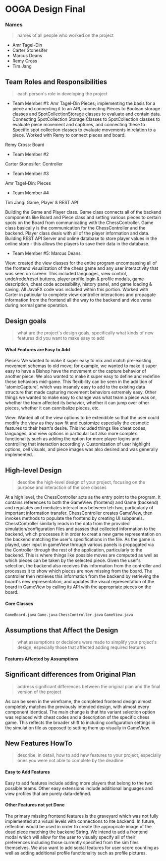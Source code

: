 # OOGA Design Final

### Names

> names of all people who worked on the project

* Amr Tagel-Din
* Carter Stonesifer
* Marcus Deans
* Remy Cross
* Tim Jang

## Team Roles and Responsibilities

> each person's role in developing the project

* Team Member #1: Amr Tagel-Din Pieces; implementing the basis for a piece and connecting it to an
  API, connecting Pieces to Boolean storage classes and SpotCollectionStorage classes to evaluate
  and contain data. Connecting SpotCollection Storage Classes to SpotCollection classes to evaluate
  piece movement and captures, and connecting these to Specific spot collection classes to evaluate
  movements in relation to a piece. Worked with Remy to connect pieces and board.

Remy Cross: Board

* Team Member #2

Carter Stonesifer: Controller

* Team Member #3

Amr Tagel-Din: Pieces

* Team Member #4

Tim Jang: Game, Player & REST API

Building the Game and Player class. Game class connects all of the backend components like Board and Piece class and setting
various pieces to certain spots on the Board from communicating with the ChessController. Game class basically is the 
communication for the ChessController and the backend. Player class deals with all of the player information and data.
Building REST API Server and online database to store player values in the online store - this allows the players to 
save their data in the database.

* Team Member #5: Marcus Deans

View: created the view classes for the entire program encompassing all of the frontend visualization
of the chess game and any user interactivity that was seen on screen. This included languages, view
control, undo/redo/reset buttons, player profile login & profile modals, game description, cheat
code accessibility, history panel, and game loading & saving. All JavaFX code was included within
this portion. Worked with Carter in paticular to complete view-controller interactions and propagate
information from the frontend all the way to the backend and vice versa during normal game
operation.

## Design goals

> what are the project's design goals, specifically what kinds of new features did you want to make easy to add

#### What Features are Easy to Add

Pieces: We wanted to make it super easy to mix and match pre-existing movement schemas to old move;
for example, we wanted to make it super easy to have a Bishop have the movement or the capture
behavior of another piece. We also wanted to make it super easy to define and redefine these
behaviors mid-game. This flexibility can be seen in the addition of 'atomicCapture', which was
insanely easy to add to the existing data structure that made capturing movement behaviors extremely
easy. Other things we wanted to make easy to change was what team a piece was on, whether the team
affected its behavior, whether it can jump over other pieces, whether it can cannibalize pieces,
etc.

View: Wanted all of the view options to be extendible so that the user could modify the view as they
saw fit and customize especially the cosmetic features to their heart's desire. This included things
like cheat codes, languages, and view options in particular but also more complex functionality such
as adding the option for more player logins and controlling that interaction accordingly.
Customization of user highlight options, cell visuals, and piece images was also desired and was
generally implemented.

## High-level Design

> describe the high-level design of your project, focusing on the purpose and interaction of the core classes

At a high level, the ChessController acts as the entry point to the program. It contains references
to both the GameView (frontend) and Game (backend) and regulates and mediates interactions between
teh two, particularly of important information transfer. ChessController creates GameView, then
invokes methods to populate the frontend by creating UI subpanels. ChessController similarly reads
in the data from the provided simulation/configuration files and passes that collected information
to the backend, which processes it in order to creat a new game representation on the backend
matching the user's specifications in the file. As the game is played, user input in gameView
through various panels is propagated via the Controller through the rest of the application,
particularly to the backend. This is where things like possible moves are computed as well as which
pieces can be taken by the selected piece. Given the user's selection, the backend also receives
this information from the controller and processes it to show which pieces are now missing from the
board. The controller then retrieves this information from the backend by retrieving the board's new
representation, and updates the visual representation of the board in GameView by calling its API
with the appropriate pieces on the board.

#### Core Classes

```GameBoard.java```
```Game.java```
```ChessController.java```
```GameView.java```

## Assumptions that Affect the Design

> what assumptions or decisions were made to simplify your project's design, especially those that affected adding required features

#### Features Affected by Assumptions

## Significant differences from Original Plan

> address significant differences between the original plan and the final version of the project

As can be seen in the wireframe, the completed frontend design almost completely matches the
previously intended design, with almost every component identical. The main change is that hte
variant selection option was replaced with cheat codes and a description of the specific chess game.
This reflects the broader shift to including configuration settings in the simulation file as
opposed to setting them up visually in GameView.

## New Features HowTo

> describe, in detail, how to add new features to your project, especially ones you were not able to complete by the deadline

#### Easy to Add Features

Easy to add features include adding more players that belong to the two possible teams. Other easy
extensions include additional languages and view profiles that are purely data-defined.

#### Other Features not yet Done

The primary missing frontend features is the graveyard which was not fully implemented at a visual
levels with connections to hte backend. In future, reflection would be used in order to create the
appropriate image of the dead piece matching the backend String. We intend to add a frontend modal
which will allow for the user to visually specify all of their preferences including those currently
specified from the sim files themselves. We also want to add social features for user score counting
as well as adding additional profile functionality such as profile pictures.

